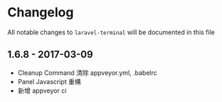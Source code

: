 # Changelog

All notable changes to `laravel-terminal` will be documented in this file

## 1.6.8 - 2017-03-09

- Cleanup Command 清除 appveyor.yml, .babelrc
- Panel Javascript 重構
- 新增 appveyor ci
